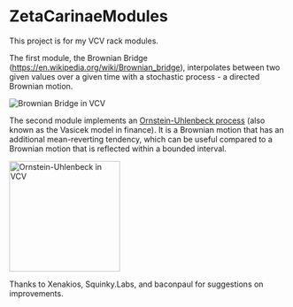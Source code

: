 # ZetaCarinaeModules

This project is for my VCV rack modules.  

The first module, the Brownian Bridge (https://en.wikipedia.org/wiki/Brownian_bridge), interpolates between two given values over a given time with a stochastic process - a directed Brownian motion.

![Brownian Bridge in VCV](https://github.com/mhampton/ZetaCarinaeModules/blob/master/BBshot.png?raw=true "BB in action")

The second module implements an [Ornstein-Uhlenbeck process](https://en.wikipedia.org/wiki/Ornstein%E2%80%93Uhlenbeck_process) (also known as the Vasicek model in finance).  It is a Brownian motion that has an additional mean-reverting tendency, which can be useful compared to a Brownian motion that is reflected within a bounded interval.


<img src="https://github.com/mhampton/ZetaCarinaeModules/blob/master/Ornstein.png?raw=true " alt="Ornstein-Uhlenbeck in VCV" width="200"/>


Thanks to Xenakios, Squinky.Labs, and baconpaul for suggestions on improvements.